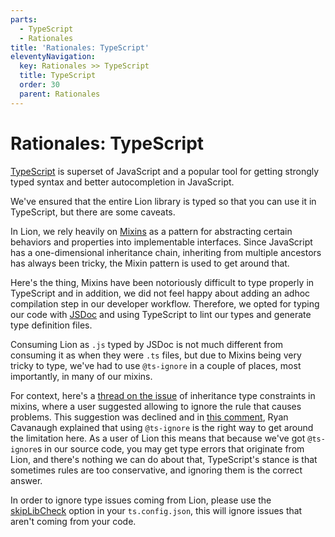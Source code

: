 ```yaml
---
parts:
  - TypeScript
  - Rationales
title: 'Rationales: TypeScript'
eleventyNavigation:
  key: Rationales >> TypeScript
  title: TypeScript
  order: 30
  parent: Rationales
---
```


# Rationales: TypeScript

[TypeScript](https://www.typescriptlang.org) is superset of JavaScript and a popular tool for getting strongly typed syntax and better autocompletion in JavaScript.

We've ensured that the entire Lion library is typed so that you can use it in TypeScript, but there are some caveats.

In Lion, we rely heavily on [Mixins](https://lit.dev/docs/composition/mixins/#mixin-basics) as a pattern for abstracting certain behaviors and properties into implementable interfaces.
Since JavaScript has a one-dimensional inheritance chain, inheriting from multiple ancestors has always been tricky, the Mixin pattern is used to get around that.

Here's the thing, Mixins have been notoriously difficult to type properly in TypeScript and in addition, we did not feel happy about adding an adhoc compilation step in our developer workflow. Therefore, we opted for typing our code with [JSDoc](https://jsdoc.app/) and using TypeScript to lint our types and generate type definition files.

Consuming Lion as `.js` typed by JSDoc is not much different from consuming it as when they were `.ts` files, but due to Mixins being very tricky to type, we've had to use `@ts-ignore` in a couple of places, most importantly, in many of our mixins.

For context, here's a [thread on the issue](https://github.com/microsoft/TypeScript/issues/36821) of inheritance type constraints in mixins, where a user suggested allowing to ignore the rule that causes problems.
This suggestion was declined and in [this comment](https://github.com/microsoft/TypeScript/issues/36821#issuecomment-588375051), Ryan Cavanaugh explained that using `@ts-ignore` is the right way to get around the limitation here.
As a user of Lion this means that because we've got `@ts-ignore`s in our source code, you may get type errors that originate from Lion, and there's nothing we can do about that, TypeScript's stance is that sometimes rules are too conservative, and ignoring them is the correct answer.

In order to ignore type issues coming from Lion, please use the [skipLibCheck](https://www.typescriptlang.org/tsconfig#skipLibCheck) option in your `ts.config.json`, this will ignore issues that aren't coming from your code.
